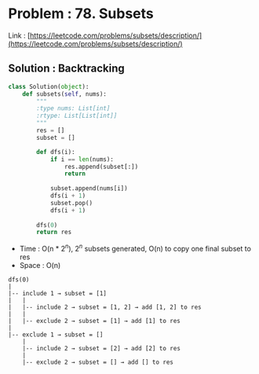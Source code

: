 # Problem : 78. Subsets
Link : [https://leetcode.com/problems/subsets/description/](https://leetcode.com/problems/subsets/description/)
## Solution : Backtracking
```python
class Solution(object):
    def subsets(self, nums):
        """
        :type nums: List[int]
        :rtype: List[List[int]]
        """
        res = []
        subset = []

        def dfs(i):
            if i == len(nums):
                res.append(subset[:])
                return
            
            subset.append(nums[i])
            dfs(i + 1)
            subset.pop()
            dfs(i + 1)
        
        dfs(0)
        return res
```
- Time : O(n * $2^n$), $2^n$ subsets generated, O(n) to copy one final subset to res
- Space : O(n)

```plaintext
dfs(0)
|
|-- include 1 → subset = [1]
|   |
|   |-- include 2 → subset = [1, 2] → add [1, 2] to res
|   |
|   |-- exclude 2 → subset = [1] → add [1] to res
|
|-- exclude 1 → subset = []
    |
    |-- include 2 → subset = [2] → add [2] to res
    |
    |-- exclude 2 → subset = [] → add [] to res
```
